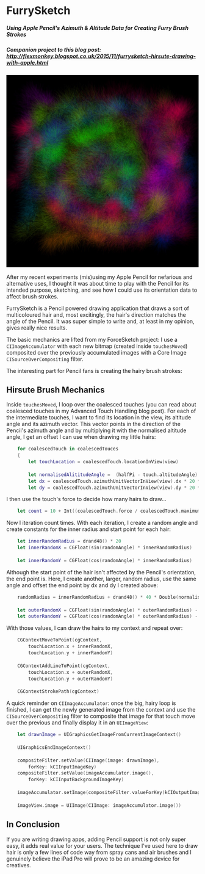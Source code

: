 # FurrySketch
##### Using Apple Pencil's Azimuth &amp; Altitude Data for Creating Furry Brush Strokes

##### _Companion project to this blog post: http://flexmonkey.blogspot.co.uk/2015/11/furrysketch-hirsute-drawing-with-apple.html_

![image](/FurrySketch/assets/furry.jpg)


After my recent experiments (mis)using my Apple Pencil for nefarious and alternative uses, I thought it was about time to play with the Pencil for its intended purpose, sketching, and see how I could use its orientation data to affect brush strokes. 

FurrySketch is a Pencil powered drawing application that draws a sort of multicoloured hair and, most excitingly, the hair's direction matches the angle of the Pencil. It was super simple to write and, at least in my opinion, gives really nice results.

The basic mechanics are lifted from my ForceSketch project: I use a `CIImageAccumulator` with each new bitmap (created inside `touchesMoved`) composited over the previously accumulated images with a Core Image `CISourceOverCompositing` filter.  

The interesting part for Pencil fans is creating the hairy brush strokes:

## Hirsute Brush Mechanics

Inside `touchesMoved`, I loop over the coalesced touches (you can read about coalesced touches in my Advanced Touch Handling blog post). For each of the intermediate touches, I want to find its location in the view, its altitude angle and its azimuth vector. This vector points in the direction of the Pencil's azimuth angle and by multiplying it with the normalised altitude angle, I get an offset I can use when drawing my little hairs:

```swift
    for coalescedTouch in coalescedTouces
    {
        let touchLocation = coalescedTouch.locationInView(view)
        
        let normalisedAlititudeAngle =  (halfPi - touch.altitudeAngle) / halfPi
        let dx = coalescedTouch.azimuthUnitVectorInView(view).dx * 20 * normalisedAlititudeAngle
        let dy = coalescedTouch.azimuthUnitVectorInView(view).dy * 20 * normalisedAlititudeAngle
```

I then use the touch's force to decide how many hairs to draw...

```swift
    let count = 10 + Int((coalescedTouch.force / coalescedTouch.maximumPossibleForce) * 100)
```

Now I iteration count times. With each iteration, I create a random angle and create constants for the inner radius and start point for each hair:

```swift
    let innerRandomRadius = drand48() * 20
    let innerRandomX = CGFloat(sin(randomAngle) * innerRandomRadius)

    let innerRandomY = CGFloat(cos(randomAngle) * innerRandomRadius)
```

Although the start point of the hair isn't affected by the Pencil's orientation, the end point is. Here, I create another, larger, random radius, use the same angle and offset the end point by dx and dy I created above:

```swift
    randomRadius = innerRandomRadius + drand48() * 40 * Double(normalisedAlititudeAngle)
    
    let outerRandomX = CGFloat(sin(randomAngle) * outerRandomRadius) - dx
    let outerRandomY = CGFloat(cos(randomAngle) * outerRandomRadius) - dy
```

With those values, I can draw the hairs to my context and repeat over:

```swift
    CGContextMoveToPoint(cgContext,
        touchLocation.x + innerRandomX,
        touchLocation.y + innerRandomY)
    
    CGContextAddLineToPoint(cgContext,
        touchLocation.x + outerRandomX,
        touchLocation.y + outerRandomY)
    
    CGContextStrokePath(cgContext)
```    

A quick reminder on `CIImageAccumulator`: once the big, hairy loop is finished, I can get the newly generated image from the context and use the `CISourceOverCompositing` filter to composite that image for that touch move over the previous and finally display it in an `UIImageView`:

```swift
    let drawnImage = UIGraphicsGetImageFromCurrentImageContext()
    
    UIGraphicsEndImageContext()
    
    compositeFilter.setValue(CIImage(image: drawnImage),
        forKey: kCIInputImageKey)
    compositeFilter.setValue(imageAccumulator.image(),
        forKey: kCIInputBackgroundImageKey)
    
    imageAccumulator.setImage(compositeFilter.valueForKey(kCIOutputImageKey) as! CIImage)
    
    imageView.image = UIImage(CIImage: imageAccumulator.image())
```

## In Conclusion

If you are writing drawing apps, adding Pencil support is not only super easy, it adds real value for your users. The technique I've used here to draw hair is only a few lines of code way from spray cans and air brushes and I genuinely believe the iPad Pro will prove to be an amazing device for creatives.
